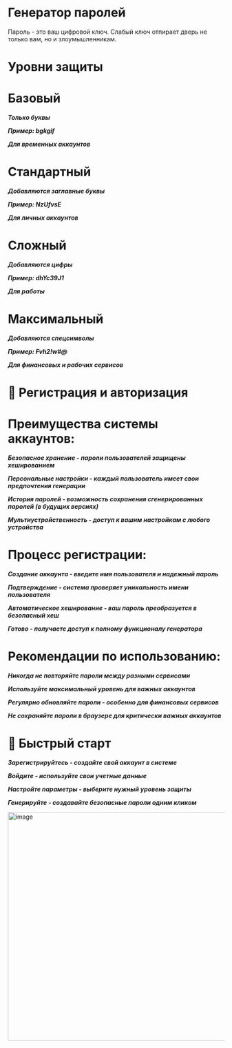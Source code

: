 # Генератор паролей
Пароль - это ваш цифровой ключ. Слабый ключ отпирает дверь не только вам, но и злоумышленникам.
# Уровни защиты
# Базовый

***Только буквы***

***Пример: bgkgif***

***Для временных аккаунтов***

# Стандартный

***Добавляются заглавные буквы***

***Пример: NzUfvsE***

***Для личных аккаунтов***

# Сложный

***Добавляются цифры***

***Пример: dhYc39J1***

***Для работы***

# Максимальный

***Добавляются спецсимволы***

***Пример: Fvh2!w#@***

***Для финансовых и рабочих сервисов***

# 👤 Регистрация и авторизация
# Преимущества системы аккаунтов:

***Безопасное хранение - пароли пользователей защищены хешированием***

***Персональные настройки - каждый пользователь имеет свои предпочтения генерации***

***История паролей - возможность сохранения сгенерированных паролей (в будущих версиях)***

***Мультиустройственность - доступ к вашим настройкам с любого устройства***

# Процесс регистрации:

***Создание аккаунта - введите имя пользователя и надежный пароль***

***Подтверждение - система проверяет уникальность имени пользователя***

***Автоматическое хеширование - ваш пароль преобразуется в безопасный хеш***

***Готово - получаете доступ к полному функционалу генератора***

# Рекомендации по использованию:

***Никогда не повторяйте пароли между разными сервисами***

***Используйте максимальный уровень для важных аккаунтов***

***Регулярно обновляйте пароли - особенно для финансовых сервисов***

***Не сохраняйте пароли в браузере для критически важных аккаунтов***

# 🚀 Быстрый старт
***Зарегистрируйтесь - создайте свой аккаунт в системе***

***Войдите - используйте свои учетные данные***

***Настройте параметры - выберите нужный уровень защиты***

***Генерируйте - создавайте безопасные пароли одним кликом***

<img width="563" height="531" alt="image" src="https://github.com/user-attachments/assets/19be632c-c471-48fb-9d30-de1bcda9fa61" />




